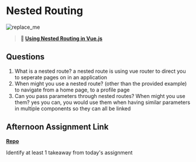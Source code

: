 # Nested Routing

![replace_me](https://codeworks.blob.core.windows.net/public/assets/img/illustrations/placeholder.svg)

> **📖 [Using Nested Routing in Vue.js](https://codeworksacademy.com/fs-student-guide/resources/wk6/04-Child-Routes)**

## Questions

1. What is a nested route?
a nested route is using vue router to direct you to seperate pages on in an application
2. When might you use a nested route? (other than the provided example)
to navigate from a home page, to a profile page
3. Can you pass parameters through nested routes? When might you use them?
yes you can, you would use them when having similar parameters in multiple components so they can all be linked
## Afternoon Assignment Link

**[Repo](https://github.com/big-daddy-dom/blogger)**

Identify at least 1 takeaway from today's assignment
